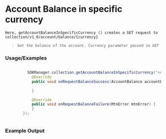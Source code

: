 
# Account Balance in specific currency

`Here, getAccountBalanceInSpecificCurrency () creates a GET request to collection/v1_0/account/balance/{currency}`

> `Get the balance of the account. Currency parameter passed in GET`

### Usage/Examples


```java

          SDKManager.collection.getAccountBalanceInSpecificCurrency("<currency>",new RequestBalanceInterface() {
            @Override
            public void onRequestBalanceSuccess(AccountBalance accountBalance) {
             
            }

            @Override
            public void onRequestBalanceFailure(MtnError mtnError) {
            }
        });
     
```


### Example Output




